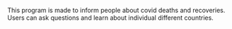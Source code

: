 This program is made to inform people about covid deaths and recoveries. 
Users can ask questions and learn about individual different countries. 